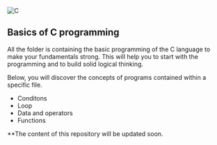 ![C](https://img.shields.io/badge/c-%2300599C.svg?style=for-the-badge&logo=c&logoColor=white)
<h2>Basics of C programming</h2>
<p>All the folder is containing the basic programming of the C language to make your fundamentals strong.
This will help you to start with the programming and to build solid logical thinking.</p>
<p>Below, you will discover the concepts of programs contained within a specific file.</p>
<ul>
  <li>Conditons</li>
  <li>Loop</li>
  <li>Data and operators</li>
  <li>Functions</li>
</ul>


**The content of this repository will be updated soon. 

